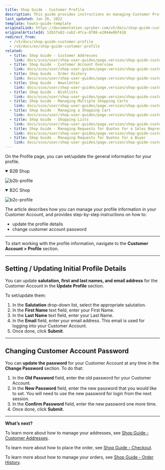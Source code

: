 ```yaml
---
title: Shop Guide - Customer Profile
description: This guide provides instructions on managing Customer Profile in the Spryker-based shop.
last_updated: Jan 26, 2022
template: howto-guide-template
originalLink: https://documentation.spryker.com/v5/docs/shop-guide-customer-profile
originalArticleId: 52b5fa02-cab2-4fca-8708-e2044e86f418
redirect_from:
  - /v5/docs/shop-guide-customer-profile
  - /v5/docs/en/shop-guide-customer-profile
related:
  - title: Shop Guide - Customer Addresses
    link: docs/scos/user/shop-user-guides/page.version/shop-guide-customer-account/shop-guide-customer-addresses.html
  - title: Shop Guide - Customer Account Overview
    link: docs/scos/user/shop-user-guides/page.version/shop-guide-customer-account/shop-guide-customer-account-overview.html
  - title: Shop Guide - Order History
    link: docs/scos/user/shop-user-guides/page.version/shop-guide-customer-account/shop-guide-order-history.html
  - title: Shop Guide - Newsletter
    link: docs/scos/user/shop-user-guides/page.version/shop-guide-customer-account/shop-guide-newsletter.html
  - title: Shop Guide - Wishlists
    link: docs/scos/user/shop-user-guides/page.version/shop-guide-customer-account/shop-guide-wishlists.html
  - title: Shop Guide - Managing Multiple Shopping Carts
    link: docs/scos/user/shop-user-guides/page.version/shop-guide-customer-account/shop-guide-shopping-carts/shop-guide-managing-multiple-shopping-carts.html
  - title: Shop Guide - Managing a Shopping Cart
    link: docs/scos/user/shop-user-guides/page.version/shop-guide-customer-account/shop-guide-shopping-carts/shop-guide-managing-a-shopping-cart.html
  - title: Shop Guide - Shopping Lists
    link: docs/scos/user/shop-user-guides/page.version/shop-guide-customer-account/shop-guide-shopping-lists.html
  - title: Shop Guide - Managing Requests for Quotes for a Sales Representative
    link: docs/scos/user/shop-user-guides/page.version/shop-guide-customer-account/shop-guide-quote-requests/shop-guide-managing-requests-for-quotes-for-a-sales-representative.html
  - title: Shop Guide - Managing Requests for Quotes for a Buyer
    link: docs/scos/user/shop-user-guides/page.version/shop-guide-customer-account/shop-guide-quote-requests/shop-guide-managing-requests-for-quotes-for-a-buyer.html
---
```


On the Profile page, you can set/update the general information for your profile.
<details open>
<summary markdown='span'>B2B Shop</summary>

![b2b-profile](https://spryker.s3.eu-central-1.amazonaws.com/docs/User+Guides/Shop+User+Guides/Customer+Account/Profile/b2b-profile.png) 

</details>

<details open>
<summary markdown='span'>B2C Shop</summary>

![b2c-profile](https://spryker.s3.eu-central-1.amazonaws.com/docs/User+Guides/Shop+User+Guides/Customer+Account/Profile/b2c-profile.png) 

</details>

The article describes how you can manage your profile information in your Customer Account, and provides step-by-step instructions on how to:

* update the profile details
* change customer account password
***
To start working with the profile information, navigate to the **Customer Account > Profile** section.
***
## Setting / Updating Initial Profile Details
You can update **salutation, first and last names, and email address** for the Customer Account in the **Update Profile** section.

To set/update them:

1. In the **Salutation** drop-down list, select the appropriate salutation.
2. In the **First Name** text field, enter your First Name.
3. In the **Last Name** text field, enter your Last Name.
4. In the **Email** field, enter your email address. This email is used for logging into your Customer Account.
5. Once done, click **Submit**.
***
## Changing Customer Account Password
You can **update the password** for your Customer Account at any time in the **Change Password** section. To do that:

1. In the **Old Password** field, enter the old password for your Customer Account.
2. In the **New Password** field, enter the new password that you would like to set. You will need to use the new password for login from the next session.
3. In the **Confirm Password** field, enter the new password one more time.
4. Once done, click **Submit**.

***
**What’s next?**

To learn more about how to manage your addresses, see [Shop Guide - Customer Addresses](/docs/scos/user/shop-user-guides/{{page.version}}/shop-guide-customer-account/shop-guide-customer-addresses.html).

To learn more about how to place the order, see [Shop Guide - Checkout](/docs/scos/user/shop-user-guides/{{page.version}}/shop-guide-checkout/shop-guide-checkout.html).

To learn more about how to manage your orders, see [Shop Guide - Order History](/docs/scos/user/shop-user-guides/{{page.version}}/shop-guide-checkout/shop-guide-checkout.html).
